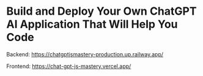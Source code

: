 # Build and Deploy Your Own ChatGPT AI Application That Will Help You Code

Backend: https://chatgptjsmastery-production.up.railway.app/

Frontend: https://chat-gpt-js-mastery.vercel.app/